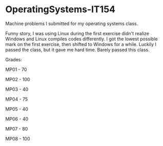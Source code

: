 # OperatingSystems-IT154
Machine problems I submitted for my operating systems class. 

Funny story, I was using Linux during the first exercise didn't realize Windows and Linux compiles codes differently. I got the lowest possible mark on the first exercise, then shifted to Windows for a while. Luckily I passed the class, but it gave me hard time. 
Barely passed this class.

Grades: 

MP01 - 70

MP02 - 100

MP03 - 40

MP04 - 75

MP05 - 40

MP06 - 40

MP07 - 80

MP08 - 100

